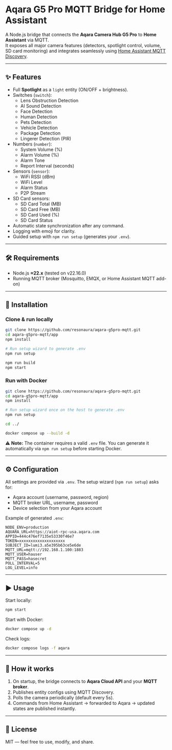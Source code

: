 # Aqara G5 Pro MQTT Bridge for Home Assistant

A Node.js bridge that connects the **Aqara Camera Hub G5 Pro** to **Home Assistant** via MQTT.  
It exposes all major camera features (detectors, spotlight control, volume, SD card monitoring) and integrates seamlessly using [Home Assistant MQTT Discovery](https://www.home-assistant.io/docs/mqtt/discovery/).

---

## ✨ Features

- Full **Spotlight** as a `light` entity (ON/OFF + brightness).
- Switches (`switch`):
  - Lens Obstruction Detection
  - AI Sound Detection
  - Face Detection
  - Human Detection
  - Pets Detection
  - Vehicle Detection
  - Package Detection
  - Lingerer Detection (PIR)
- Numbers (`number`):
  - System Volume (%)
  - Alarm Volume (%)
  - Alarm Tone
  - Report Interval (seconds)
- Sensors (`sensor`):
  - WiFi RSSI (dBm)
  - WiFi Level
  - Alarm Status
  - P2P Stream
- SD Card sensors:
  - SD Card Total (MB)
  - SD Card Free (MB)
  - SD Card Used (%)
  - SD Card Status
- Automatic state synchronization after any command.
- Logging with emoji for clarity.
- Guided setup with `npm run setup` (generates your `.env`).

---

## 🛠 Requirements

- Node.js **≈22.x** (tested on v22.16.0)  
- Running MQTT broker (Mosquitto, EMQX, or Home Assistant MQTT add-on)

---

## 🚀 Installation

### Clone & run locally

```bash
git clone https://github.com/resonaura/aqara-g5pro-mqtt.git
cd aqara-g5pro-mqtt/app
npm install

# Run setup wizard to generate .env
npm run setup

npm run build
npm start
````

### Run with Docker

```bash
git clone https://github.com/resonaura/aqara-g5pro-mqtt.git
cd aqara-g5pro-mqtt/app
npm install

# Run setup wizard once on the host to generate .env
npm run setup

cd ../

docker compose up --build -d
```

⚠️ **Note:** The container requires a valid `.env` file.
You can generate it automatically via `npm run setup` before starting Docker.

---

## ⚙️ Configuration

All settings are provided via `.env`.
The setup wizard (`npm run setup`) asks for:

* Aqara account (username, password, region)
* MQTT broker URL, username, password
* Device selection from your Aqara account

Example of generated `.env`:

```env
NODE_ENV=production
AQUARA_URL=https://aiot-rpc-usa.aqara.com
APPID=444c476ef7135e53330f46e7
TOKEN=xxxxxxxxxxxxxxxxxxxx
SUBJECT_ID=lumi3.a5e395b63ce5e6de
MQTT_URL=mqtt://192.168.1.100:1883
MQTT_USER=hauser
MQTT_PASS=hasecret
POLL_INTERVAL=5
LOG_LEVEL=info
```

---

## ▶️ Usage

Start locally:

```bash
npm start
```

Start with Docker:

```bash
docker compose up -d
```

Check logs:

```bash
docker compose logs -f aqara
```

---

## 📡 How it works

1. On startup, the bridge connects to **Aqara Cloud API** and your **MQTT broker**.
2. Publishes entity configs using MQTT Discovery.
3. Polls the camera periodically (default every 5s).
4. Commands from Home Assistant → forwarded to Aqara → updated states are published instantly.

---

## 📜 License

MIT — feel free to use, modify, and share.
